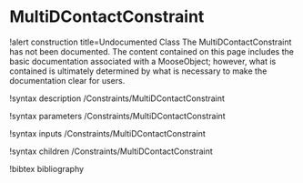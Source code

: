 <!-- MOOSE Documentation Stub: Remove this when content is added. -->

# MultiDContactConstraint

!alert construction title=Undocumented Class
The MultiDContactConstraint has not been documented. The content contained on this page
includes the basic documentation associated with a MooseObject; however, what is contained is
ultimately determined by what is necessary to make the documentation clear for users.

!syntax description /Constraints/MultiDContactConstraint

!syntax parameters /Constraints/MultiDContactConstraint

!syntax inputs /Constraints/MultiDContactConstraint

!syntax children /Constraints/MultiDContactConstraint

!bibtex bibliography

